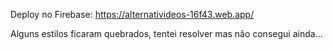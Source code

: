 Deploy no Firebase: https://alternativideos-16f43.web.app/

Alguns estilos ficaram quebrados, tentei resolver mas não consegui ainda...
